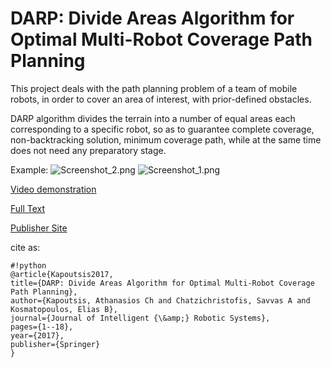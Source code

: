 # DARP: Divide Areas Algorithm for Optimal Multi-Robot Coverage Path Planning #

This project deals with the path planning problem of a team of mobile robots, in order to cover an area of interest, with prior-defined obstacles.

DARP algorithm divides the terrain into a number of equal areas each corresponding to a specific robot, so as to guarantee complete coverage, non-backtracking solution, minimum coverage path, while at the same time does not need any preparatory stage.

Example:
![Screenshot_2.png](https://bitbucket.org/repo/EjB6Mn/images/3227076872-Screenshot_2.png)
![Screenshot_1.png](https://bitbucket.org/repo/EjB6Mn/images/3406347700-Screenshot_1.png)

[Video demonstration](https://www.youtube.com/watch?v=LrGfvma41Ak)

[Full Text](http://kapoutsis.info/wp-content/uploads/2017/02/j3.pdf)

[Publisher Site](https://link.springer.com/article/10.1007%2Fs10846-016-0461-x)

cite as: 

```
#!python
@article{Kapoutsis2017,
title={DARP: Divide Areas Algorithm for Optimal Multi-Robot Coverage Path Planning},
author={Kapoutsis, Athanasios Ch and Chatzichristofis, Savvas A and Kosmatopoulos, Elias B},
journal={Journal of Intelligent {\&amp;} Robotic Systems},
pages={1--18},
year={2017},
publisher={Springer}
}
```